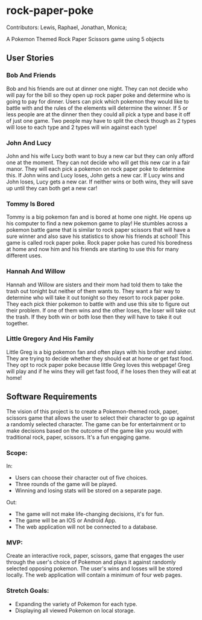 # rock-paper-poke

Contributors: Lewis, Raphael, Jonathan, Monica;

A Pokemon Themed Rock Paper Scissors game using 5 objects

## User Stories

### Bob And Friends

Bob and his friends are out at dinner one night. They can not decide who will pay for the bill so they open up rock paper poke and determine who is going to pay for dinner. Users can pick which pokemon they would like to battle with and the rules of the elements will determine the winner. If 5 or less people are at the dinner then they could all pick a type and base it off of just one game. Two people may have to split the check though as 2 types will lose to each type and 2 types will win against each type!

### John And Lucy

John and his wife Lucy both want to buy a new car but they can only afford one at the moment. They can not decide who will get this new car in a fair manor. They will each pick a pokemon on rock paper poke to determine this. If John wins and Lucy loses, John gets a new car. If Lucy wins and John loses, Lucy gets a new car. If neither wins or both wins, they will save up until they can both get a new car!

### Tommy Is Bored

Tommy is a big pokemon fan and is bored at home one night. He opens up his computer to find a new pokemon game to play! He stumbles across a pokemon battle game that is similar to rock paper scissors that will have a sure winner and also save his statistics to show his friends at school! This game is called rock paper poke. Rock paper poke has cured his boredness at home and now him and his friends are starting to use this for many different uses.

### Hannah And Willow

Hannah and Willow are sisters and their mom had told them to take the trash out tonight but neither of them wants to. They want a fair way to determine who will take it out tonight so they resort to rock paper poke. They each pick thier pokemon to battle with and use this site to figure out their problem. If one of them wins and the other loses, the loser will take out the trash. If they both win or both lose then they will have to take it out together.

### Little Gregory And His Family

Little Greg is a big pokemon fan and often plays with his brother and sister. They are trying to decide whether they should eat at home or get fast food. They opt to rock paper poke because little Greg loves this webpage! Greg will play and if he wins they will get fast food, if he loses then they will eat at home!

## Software Requirements

The vision of this project is to create a Pokemon-themed rock, paper, scissors game that allows the user to select their character to go up against a randomly selected character. The game can be for entertainment or to make decisions based on the outcome of the game like you would with traditional rock, paper, scissors. It's a fun engaging game.

### Scope:

In:

- Users can choose their character out of five choices.
- Three rounds of the game will be played.
- Winning and losing stats will be stored on a separate page.

Out:

- The game will not make life-changing decisions, it's for fun.
- The game will be an IOS or Android App.
- The web application will not be connected to a database.

### MVP:

Create an interactive rock, paper, scissors, game that engages the user through the user's choice of Pokemon and plays it against randomly selected opposing pokemon.  The user's wins and losses will be stored locally. The web application will contain a minimum of four web pages.

### Stretch Goals:

- Expanding the variety of Pokemon for each type.
- Displaying all viewed Pokemon on local storage. 